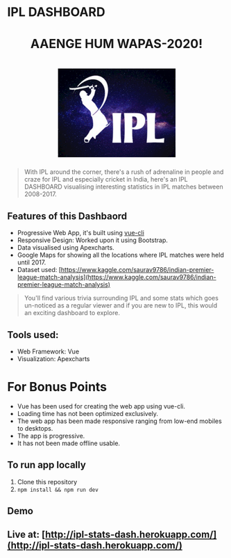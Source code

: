 # IPL DASHBOARD
<h1 align="center">
AAENGE HUM WAPAS-2020!
</h1>
<h1 align="center">
  <img src="https://github.com/PkSharma101/IPL-Dashboard/blob/master/public/ipl.png">
</h1>

> With IPL around the corner, there's a rush of adrenaline in people and craze for IPL and especially cricket in India, here's an IPL DASHBOARD visualising interesting statistics in IPL matches between 2008-2017.

## Features of this Dashbaord

* Progressive Web App, it's built using [vue-cli](https://github.com/vuejs/vue-cli)
* Responsive Design: Worked upon it using Bootstrap.
* Data visualised using Apexcharts.
* Google Maps for showing all the locations where IPL matches were held until 2017.
* Dataset used: [https://www.kaggle.com/saurav9786/indian-premier-league-match-analysis](https://www.kaggle.com/saurav9786/indian-premier-league-match-analysis)

>You'll find various trivia surrounding IPL and some stats which goes un-noticed as a regular viewer and if you are new to IPL, this would an exciting dashboard to explore.

## Tools used:
* Web Framework: Vue
* Visualization: Apexcharts

# For Bonus Points

* Vue has been used for creating the web app using vue-cli.
* Loading time has not been optimized exclusively.
* The web app has been made responsive ranging from low-end mobiles to desktops.
* The app is progressive.
* It has not been made offline usable. 


## To run app locally
1. Clone this repository
2. ```npm install && npm run dev  ```

## Demo

## Live at: [http://ipl-stats-dash.herokuapp.com/](http://ipl-stats-dash.herokuapp.com/)

